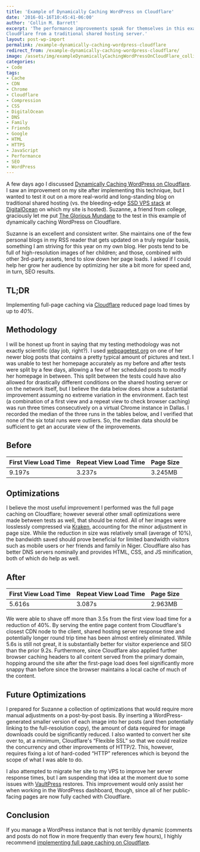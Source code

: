 ```yaml
---
title: 'Example of Dynamically Caching WordPress on Cloudflare'
date: '2016-01-16T10:45:41-06:00'
author: 'Collin M. Barrett'
excerpt: 'The performance improvements speak for themselves in this example of dynamically caching WordPress on
CloudFlare from a traditional shared hosting server.'
layout: post-wp-import
permalink: /example-dynamically-caching-wordpress-cloudflare
redirect_from: /example-dynamically-caching-wordpress-cloudflare/
image: /assets/img/exampleDynamicallyCachingWordPressOnCloudFlare_collinmbarrett.png
categories:
- Code
tags:
- Cache
- CDN
- Chrome
- Cloudflare
- Compression
- CSS
- DigitalOcean
- DNS
- Family
- Friends
- Google
- HTML
- HTTPS
- JavaScript
- Performance
- SEO
- WordPress
---
```


A few days ago I discussed [Dynamically Caching WordPress on Cloudflare](/wordpress-cloudflare-dynamic-caching/). I saw
an improvement on my site after implementing this technique, but I wanted to test it out on a more real-world and
long-standing blog on traditional shared hosting (vs. the bleeding-edge [SSD VPS
stack](https://github.com/collinbarrett/wp-vps-build-guide "wp-vps-build-guide - GitHub") at
[DigitalOcean](https://www.digitalocean.com) on which my site is hosted). Suzanne, a friend from college, graciously let
me put [The Glorious Mundane](https://www.suzannehines.org/ "Suzanne Hines") to the test in this example of dynamically
caching WordPress on Cloudflare.

Suzanne is an excellent and consistent writer. She maintains one of the few personal blogs in my RSS reader that gets
updated on a truly regular basis, something I am striving for this year on my own blog. Her posts tend to be full of
high-resolution images of her children; and those, combined with other 3rd-party assets, tend to slow down her page
loads. I asked if I could help her grow her audience by optimizing her site a bit more for speed and, in turn, SEO
results.

## TL;DR

Implementing full-page caching via [Cloudflare](https://www.cloudflare.com/) reduced page load times by up to *40%*.

## Methodology

I will be honest up front in saying that my testing methodology was not exactly scientific (day job, right?). I used
[webpagetest.org](https://www.webpagetest.org/) on one of her newer blog posts that contains a pretty typical amount of
pictures and text. I was unable to test her homepage accurately as my before and after tests were split by a few days,
allowing a few of her scheduled posts to modify her homepage in between. This split between the tests could have also
allowed for drastically different conditions on the shared hosting server or on the network itself, but I believe the
data below does show a substantial improvement assuming no extreme variation in the environment. Each test (a
combination of a first view and a repeat view to check browser caching) was run three times consecutively on a virtual
Chrome instance in Dallas. I recorded the median of the three runs in the tables below, and I verified that none of the
six total runs were outliers. So, the median data should be sufficient to get an accurate view of the improvements.

## Before

| First View Load Time | Repeat View Load Time | Page Size |
|---|---|---|
| 9.197s | 3.237s | 3.245MB |

## Optimizations

I believe the most useful improvement I performed was the full page caching on Cloudflare; however several other small
optimizations were made between tests as well, that should be noted. All of her images were losslessly compressed via
[Kraken](https://kraken.io/?ref=0dc255f82a7e "Affiliate Link"), accounting for the minor adjustment in page size. While
the reduction in size was relatively small (average of 10%), the bandwidth saved should prove beneficial for limited
bandwidth visitors such as mobile users or her friends and family in Niger. Cloudflare also has better DNS servers
nominally and provides HTML, CSS, and JS minification, both of which do help as well.

## After

| First View Load Time | Repeat View Load Time | Page Size |
|---|---|---|
| 5.616s | 3.087s | 2.963MB |

We were able to shave off more than 3.5s from the first view load time for a reduction of 40%. By serving the entire
page content from Cloudflare's closest CDN node to the client, shared hosting server response time and potentially
longer round trip time has been almost entirely eliminated. While 5.6s is still not great, it is substantially better
for visitor experience and SEO than the prior 9.2s. Furthermore, since Cloudflare also applied further browser caching
headers to all content served from the primary domain, hopping around the site after the first-page load does feel
significantly more snappy than before since the browser maintains a local cache of much of the content.

## Future Optimizations

I prepared for Suzanne a collection of optimizations that would require more manual adjustments on a post-by-post basis.
By inserting a WordPress-generated smaller version of each image into her posts (and then potentially linking to the
full-resolution copy), the amount of data required for image downloads could be significantly reduced. I also wanted to
convert her site over to, at a minimum, Cloudflare's “Flexible SSL” so that we could realize the concurrency and other
improvements of HTTP/2. This, however, requires fixing a lot of hard-coded “HTTP” references which is beyond the scope
of what I was able to do.

I also attempted to migrate her site to my VPS to improve her server response times, but I am suspending that idea at
the moment due to some issues with [VaultPress](https://vaultpress.com/) restores. This improvement would only assist
her when working in the WordPress dashboard, though, since all of her public-facing pages are now fully cached with
Cloudflare.

## Conclusion

If you manage a WordPress instance that is not terribly dynamic (comments and posts do not flow in more frequently than
every few hours), I highly recommend [implementing full page caching on
Cloudflare](/wordpress-cloudflare-dynamic-caching/ "Dynamically Caching WordPress on CloudFlare").